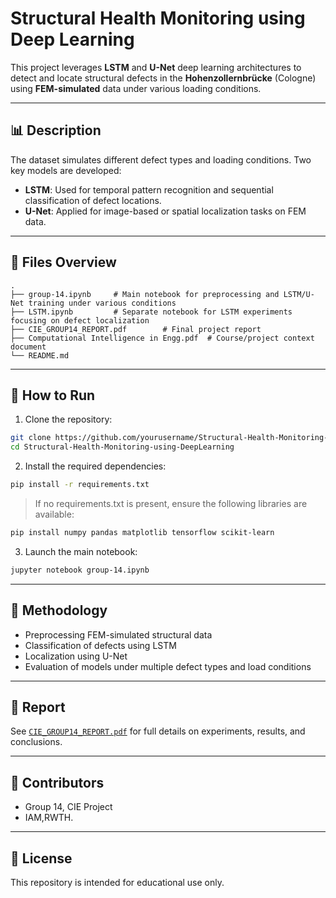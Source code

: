 # Structural Health Monitoring using Deep Learning

This project leverages **LSTM** and **U-Net** deep learning architectures to detect and locate structural defects in the **Hohenzollernbrücke** (Cologne) using **FEM-simulated** data under various loading conditions.

---

## 📊 Description

The dataset simulates different defect types and loading conditions. Two key models are developed:
- **LSTM**: Used for temporal pattern recognition and sequential classification of defect locations.
- **U-Net**: Applied for image-based or spatial localization tasks on FEM data.

---

## 📁 Files Overview

```
.
├── group-14.ipynb     # Main notebook for preprocessing and LSTM/U-Net training under various conditions
├── LSTM.ipynb         # Separate notebook for LSTM experiments focusing on defect localization
├── CIE_GROUP14_REPORT.pdf        # Final project report
├── Computational Intelligence in Engg.pdf  # Course/project context document
└── README.md
```

---

## 🚀 How to Run

1. Clone the repository:
```bash
git clone https://github.com/yourusername/Structural-Health-Monitoring-using-DeepLearning.git
cd Structural-Health-Monitoring-using-DeepLearning
```

2. Install the required dependencies:
```bash
pip install -r requirements.txt
```
> If no requirements.txt is present, ensure the following libraries are available:
```bash
pip install numpy pandas matplotlib tensorflow scikit-learn
```

3. Launch the main notebook:
```bash
jupyter notebook group-14.ipynb
```

---

## 🧪 Methodology

- Preprocessing FEM-simulated structural data
- Classification of defects using LSTM
- Localization using U-Net
- Evaluation of models under multiple defect types and load conditions

---

## 📄 Report

See [`CIE_GROUP14_REPORT.pdf`](./CIE_GROUP14_REPORT.pdf) for full details on experiments, results, and conclusions.

---

## 🤝 Contributors

- Group 14, CIE Project
- IAM,RWTH.

---

## 📃 License

This repository is intended for educational use only.
